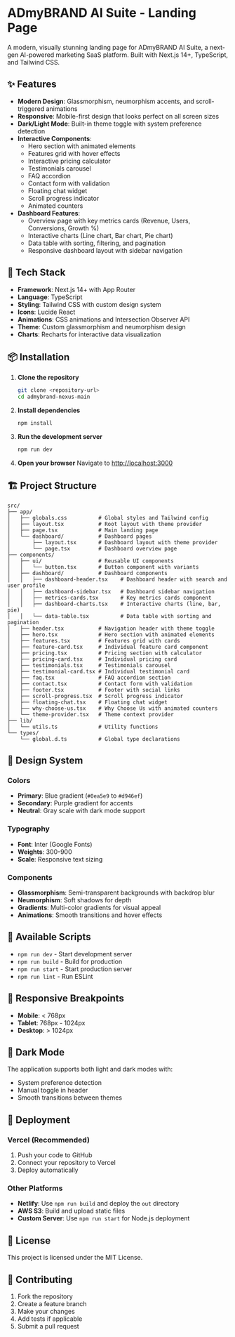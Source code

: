 # ADmyBRAND AI Suite - Landing Page

A modern, visually stunning landing page for ADmyBRAND AI Suite, a next-gen AI-powered marketing SaaS platform. Built with Next.js 14+, TypeScript, and Tailwind CSS.

## ✨ Features

- **Modern Design**: Glassmorphism, neumorphism accents, and scroll-triggered animations
- **Responsive**: Mobile-first design that looks perfect on all screen sizes
- **Dark/Light Mode**: Built-in theme toggle with system preference detection
- **Interactive Components**: 
  - Hero section with animated elements
  - Features grid with hover effects
  - Interactive pricing calculator
  - Testimonials carousel
  - FAQ accordion
  - Contact form with validation
  - Floating chat widget
  - Scroll progress indicator
  - Animated counters
- **Dashboard Features**:
  - Overview page with key metrics cards (Revenue, Users, Conversions, Growth %)
  - Interactive charts (Line chart, Bar chart, Pie chart)
  - Data table with sorting, filtering, and pagination
  - Responsive dashboard layout with sidebar navigation

## 🚀 Tech Stack

- **Framework**: Next.js 14+ with App Router
- **Language**: TypeScript
- **Styling**: Tailwind CSS with custom design system
- **Icons**: Lucide React
- **Animations**: CSS animations and Intersection Observer API
- **Theme**: Custom glassmorphism and neumorphism design
- **Charts**: Recharts for interactive data visualization

## 📦 Installation

1. **Clone the repository**
   ```bash
   git clone <repository-url>
   cd admybrand-nexus-main
   ```

2. **Install dependencies**
   ```bash
   npm install
   ```

3. **Run the development server**
   ```bash
   npm run dev
   ```

4. **Open your browser**
   Navigate to [http://localhost:3000](http://localhost:3000)

## 🏗️ Project Structure

```
src/
├── app/
│   ├── globals.css          # Global styles and Tailwind config
│   ├── layout.tsx           # Root layout with theme provider
│   ├── page.tsx             # Main landing page
│   └── dashboard/           # Dashboard pages
│       ├── layout.tsx       # Dashboard layout with theme provider
│       └── page.tsx         # Dashboard overview page
├── components/
│   ├── ui/                  # Reusable UI components
│   │   └── button.tsx       # Button component with variants
│   ├── dashboard/           # Dashboard components
│   │   ├── dashboard-header.tsx    # Dashboard header with search and user profile
│   │   ├── dashboard-sidebar.tsx   # Dashboard sidebar navigation
│   │   ├── metrics-cards.tsx       # Key metrics cards component
│   │   ├── dashboard-charts.tsx    # Interactive charts (line, bar, pie)
│   │   └── data-table.tsx          # Data table with sorting and pagination
│   ├── header.tsx           # Navigation header with theme toggle
│   ├── hero.tsx             # Hero section with animated elements
│   ├── features.tsx         # Features grid with cards
│   ├── feature-card.tsx     # Individual feature card component
│   ├── pricing.tsx          # Pricing section with calculator
│   ├── pricing-card.tsx     # Individual pricing card
│   ├── testimonials.tsx     # Testimonials carousel
│   ├── testimonial-card.tsx # Individual testimonial card
│   ├── faq.tsx              # FAQ accordion section
│   ├── contact.tsx          # Contact form with validation
│   ├── footer.tsx           # Footer with social links
│   ├── scroll-progress.tsx  # Scroll progress indicator
│   ├── floating-chat.tsx    # Floating chat widget
│   ├── why-choose-us.tsx    # Why Choose Us with animated counters
│   └── theme-provider.tsx   # Theme context provider
├── lib/
│   └── utils.ts             # Utility functions
└── types/
    └── global.d.ts          # Global type declarations
```

## 🎨 Design System

### Colors
- **Primary**: Blue gradient (`#0ea5e9` to `#d946ef`)
- **Secondary**: Purple gradient for accents
- **Neutral**: Gray scale with dark mode support

### Typography
- **Font**: Inter (Google Fonts)
- **Weights**: 300-900
- **Scale**: Responsive text sizing

### Components
- **Glassmorphism**: Semi-transparent backgrounds with backdrop blur
- **Neumorphism**: Soft shadows for depth
- **Gradients**: Multi-color gradients for visual appeal
- **Animations**: Smooth transitions and hover effects

## 🔧 Available Scripts

- `npm run dev` - Start development server
- `npm run build` - Build for production
- `npm run start` - Start production server
- `npm run lint` - Run ESLint

## 📱 Responsive Breakpoints

- **Mobile**: < 768px
- **Tablet**: 768px - 1024px
- **Desktop**: > 1024px

## 🌙 Dark Mode

The application supports both light and dark modes with:
- System preference detection
- Manual toggle in header
- Smooth transitions between themes

## 🚀 Deployment

### Vercel (Recommended)
1. Push your code to GitHub
2. Connect your repository to Vercel
3. Deploy automatically

### Other Platforms
- **Netlify**: Use `npm run build` and deploy the `out` directory
- **AWS S3**: Build and upload static files
- **Custom Server**: Use `npm run start` for Node.js deployment

## 📄 License

This project is licensed under the MIT License.

## 🤝 Contributing

1. Fork the repository
2. Create a feature branch
3. Make your changes
4. Add tests if applicable
5. Submit a pull request